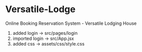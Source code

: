 # Versatile-Lodge
Online Booking Reservation System - Versatile Lodging House 

1. added login -> src/pages/login
2. imported login -> src/App.jsx
3. added css -> assets/css/style.css